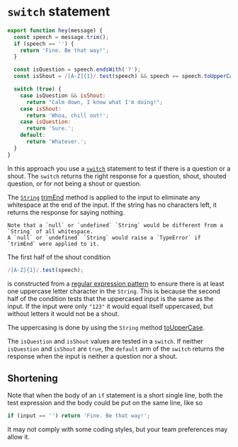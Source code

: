 # `switch` statement

```javascript
export function hey(message) {
  const speech = message.trim();
  if (speech == '') {
    return 'Fine. Be that way!';
  }

  const isQuestion = speech.endsWith('?');
  const isShout = /[A-Z]{1}/.test(speech) && speech == speech.toUpperCase();

  switch (true) {
    case isQuestion && isShout:
      return "Calm down, I know what I'm doing!";
    case isShout:
      return 'Whoa, chill out!';
    case isQuestion:
      return 'Sure.';
    default:
      return 'Whatever.';
  }
}
```

In this approach you use a [`switch`][switch] statement to test if there is a question or a shout.
The `switch` returns the right response for a question, shout, shouted question, or for not being a shout or question.

The [`String`][string] [trimEnd][trimend] method is applied to the input to eliminate any whitespace at the end of the input.
If the string has no characters left, it returns the response for saying nothing.

~~~~exercism/caution
Note that a `null` or `undefined` `String` would be different from a `String` of all whitespace.
A `null` or `undefined` `String` would raise a `TypeError` if `trimEnd` were applied to it.
~~~~

The first half of the shout condition

```javascript
/[A-Z]{1}/.test(speech);
```

is constructed from a [regular expression pattern][regex] to ensure there is at least one uppercase letter character in the `String`.
This is because the second half of the condition tests that the uppercased input is the same as the input.
If the input were only `"123"` it would equal itself uppercased, but without letters it would not be a shout.

The uppercasing is done by using the `String` method [toUpperCase][touppercase].

The `isQuestion` and `isShout` values are tested in a `switch`.
If neither `isQuestion` and `isShout` are `true`, the `default` arm of the `switch` returns the response when the input is neither a question nor a shout.

## Shortening

Note that when the body of an `if` statement is a short single line, both the test expression and the body could be put on the same line, like so

```javascript
if (input == '') return 'Fine. Be that way!';
```

It may not comply with some coding styles, but your team preferences may allow it.

[switch]: https://developer.mozilla.org/en-US/docs/Web/JavaScript/Reference/Statements/switch
[string]: https://developer.mozilla.org/en-US/docs/Web/JavaScript/Reference/Global_Objects/String
[trimend]: https://developer.mozilla.org/en-US/docs/Web/JavaScript/Reference/Global_Objects/String/trimEnd
[regex]: https://developer.mozilla.org/en-US/docs/Web/JavaScript/Guide/Regular_Expressions
[touppercase]: https://developer.mozilla.org/en-US/docs/Web/JavaScript/Reference/Global_Objects/String/toUpperCase
[ternary]: https://developer.mozilla.org/en-US/docs/Web/JavaScript/Reference/Operators/Conditional_Operator
